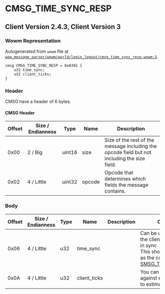 # CMSG_TIME_SYNC_RESP

## Client Version 2.4.3, Client Version 3

### Wowm Representation

Autogenerated from `wowm` file at [`wow_message_parser/wowm/world/login_logout/cmsg_time_sync_resp.wowm:3`](https://github.com/gtker/wow_messages/tree/main/wow_message_parser/wowm/world/login_logout/cmsg_time_sync_resp.wowm#L3).
```rust,ignore
cmsg CMSG_TIME_SYNC_RESP = 0x0391 {
    u32 time_sync;
    u32 client_ticks;
}
```
### Header

CMSG have a header of 6 bytes.

#### CMSG Header

| Offset | Size / Endianness | Type   | Name   | Description |
| ------ | ----------------- | ------ | ------ | ----------- |
| 0x00   | 2 / Big           | uint16 | size   | Size of the rest of the message including the opcode field but not including the size field.|
| 0x02   | 4 / Little        | uint32 | opcode | Opcode that determines which fields the message contains.|

### Body

| Offset | Size / Endianness | Type | Name | Description | Comment |
| ------ | ----------------- | ---- | ---- | ----------- | ------- |
| 0x06 | 4 / Little | u32 | time_sync |  | Can be used to check if the client is still properly in sync<br/>This should be the same as the counter sent in [SMSG_TIME_SYNC_REQ](./smsg_time_sync_req.md). |
| 0x0A | 4 / Little | u32 | client_ticks |  | You can check this against expected values to estimate client latency |

